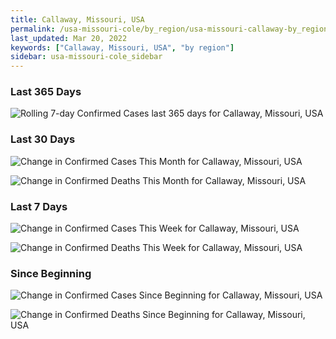 ```yaml
---
title: Callaway, Missouri, USA
permalink: /usa-missouri-cole/by_region/usa-missouri-callaway-by_region.html
last_updated: Mar 20, 2022
keywords: ["Callaway, Missouri, USA", "by region"]
sidebar: usa-missouri-cole_sidebar
---
```


<h3>Last 365 Days</h3>

![Rolling 7-day Confirmed Cases last 365 days for Callaway, Missouri, USA](/covid_tracker/images/graphs/usa-missouri-callaway-weekly_totals_graph.png)

<h3>Last 30 Days</h3>

![Change in Confirmed Cases This Month for Callaway, Missouri, USA](/covid_tracker/images/graphs/usa-missouri-callaway-delta_confirmed-30_days_graph.png)

![Change in Confirmed Deaths This Month for Callaway, Missouri, USA](/covid_tracker/images/graphs/usa-missouri-callaway-delta_deaths-30_days_graph.png)

<h3>Last 7 Days</h3>

![Change in Confirmed Cases This Week for Callaway, Missouri, USA](/covid_tracker/images/graphs/usa-missouri-callaway-delta_confirmed-7_days_graph.png)

![Change in Confirmed Deaths This Week for Callaway, Missouri, USA](/covid_tracker/images/graphs/usa-missouri-callaway-delta_deaths-7_days_graph.png)

<h3>Since Beginning</h3>

![Change in Confirmed Cases Since Beginning for Callaway, Missouri, USA](/covid_tracker/images/graphs/usa-missouri-callaway-delta_confirmed-since_beginning_graph.png)

![Change in Confirmed Deaths Since Beginning for Callaway, Missouri, USA](/covid_tracker/images/graphs/usa-missouri-callaway-delta_deaths-since_beginning_graph.png)
